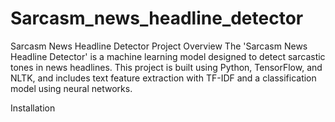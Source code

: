 # Sarcasm_news_headline_detector

Sarcasm News Headline Detector
Project Overview
The 'Sarcasm News Headline Detector' is a machine learning model designed to detect sarcastic tones in news headlines. This project is built using Python, TensorFlow, and NLTK, and includes text feature extraction with TF-IDF and a classification model using neural networks.

Installation
